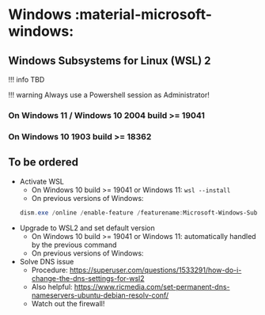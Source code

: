 # Windows :material-microsoft-windows:

## Windows Subsystems for Linux (WSL) 2

!!! info
    TBD

!!! warning
    Always use a Powershell session as Administrator!

### On Windows 11 / Windows 10 2004 build >= 19041

### On Windows 10 1903 build >= 18362


## To be ordered

* Activate WSL
    * On Windows 10 build >= 19041 or Windows 11: `wsl --install`
    * On previous versions of Windows: 
    ```powershell
    dism.exe /online /enable-feature /featurename:Microsoft-Windows-Subsystem-Linux /all /norestart
    ```
* Upgrade to WSL2 and set default version
    * On Windows 10 build >= 19041 or Windows 11: automatically handled by the previous command
    * On previous versions of Windows:
* Solve DNS issue
    * Procedure: https://superuser.com/questions/1533291/how-do-i-change-the-dns-settings-for-wsl2
    * Also helpful: https://www.ricmedia.com/set-permanent-dns-nameservers-ubuntu-debian-resolv-conf/
    * Watch out the firewall!
